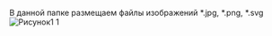В данной папке размещаем файлы изображений 
*.jpg, *.png, *.svg![Рисунок1 1](https://github.com/user-attachments/assets/1a96f9c0-4a17-4862-bd2c-d5705157d56e)
